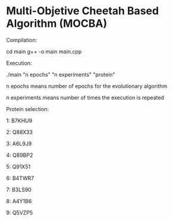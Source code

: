 # Multi-Objetive Cheetah Based Algorithm (MOCBA)


Compilation: 

cd main
g++ -o main main.cpp

Execution:

./main "n epochs" "n experiments" "protein"

n epochs means number of epochs for the evolutionary algorithm

n experiments means number of times the execution is repeated

Protein selection:

1: B7KHU9

2: Q88X33

3: A6L9J9

4: Q89BP2

5: Q91X51

6: B4TWR7

7: B3LS90

8: A4Y1B6

9: Q5VZP5
